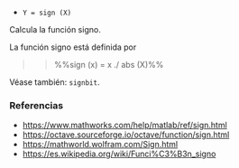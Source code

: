 - `Y = sign (X)`

Calcula la función signo.

La función signo está definida por

> > %%sign (x) = x ./ abs (X)%%

Véase también: `signbit`.

### Referencias

- https://www.mathworks.com/help/matlab/ref/sign.html
- https://octave.sourceforge.io/octave/function/sign.html
- https://mathworld.wolfram.com/Sign.html
- https://es.wikipedia.org/wiki/Funci%C3%B3n_signo
